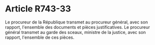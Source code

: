 # Article R743-33

Le procureur de la République transmet au procureur général, avec son rapport, l'ensemble des documents et pièces justificatives.   Le procureur général transmet au garde des sceaux, ministre de la justice, avec son rapport, l'ensemble de ces pièces.